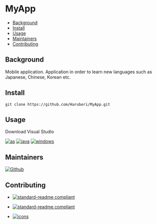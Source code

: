 # MyApp

- [Background](#background)
- [Install](#install)
- [Usage](#usage)
- [Maintainers](#maintainers)
- [Contributing](#contributing)

## Background

Mobile application. Application in order to learn new languages such as Japanese, Chinese, Korean etc.

## Install

```
git clone https://github.com/Haruberi/MyApp.git
```

## Usage

Download Visual Studio

[![as](https://img.shields.io/badge/--3DDC84?logo=androidstudio&logoColor=000)](https://developer.android.com/studio?gclid=CjwKCAjwopWSBhB6EiwAjxmqDVN6Kc2NzL4YOuA2mqhIdQrZLnRTlmGG1cm8nzIkTRKbUeXLBmrGfBoCdfcQAvD_BwE&gclsrc=aw.ds)
[![java](https://img.shields.io/badge/--007396?logo=java&logoColor=000)](https://www.java.com/en/)
[![windows](https://img.shields.io/badge/--0078D6?logo=windows&logoColor=000)](https://www.microsoft.com/sv-se/windows)

## Maintainers

[![Github](https://badgen.net/badge/icon/Anna%20Hallberg?icon=github&label)](https://github.com/haruberi)

## Contributing

* [![standard-readme compliant](https://img.shields.io/badge/standard_readme-HERE-green.svg?style=flat-square)](https://github.com/RichardLitt/standard-readme)

* [![standard-readme compliant](https://img.shields.io/badge/readme_badges-HERE-green.svg?style=flat-square)](https://github.com/Naereen/badges/blob/master/README.md)

* [![icons](https://img.shields.io/badge/free_icons-HERE-green.svg?style=flat-square)](https://simpleicons.org/?q=java)

